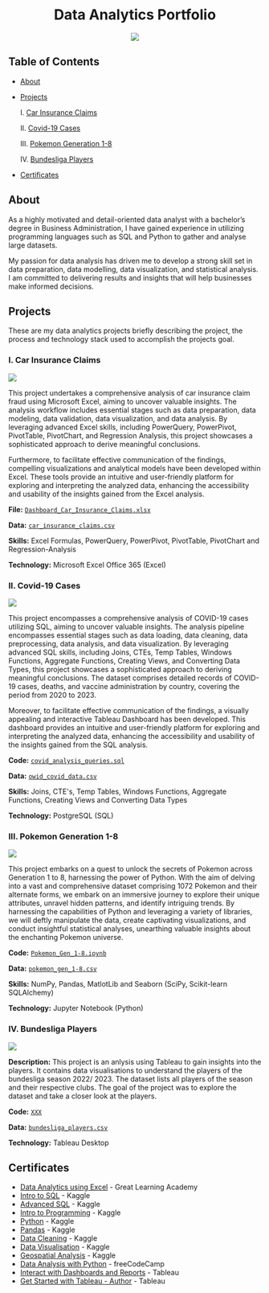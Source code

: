 <h1 align="center">Data Analytics Portfolio</h1>

<p align="center">
<img src="https://i.postimg.cc/r85wBCbf/Screenshot-0.jpg"/>
<!----
<img src="https://i.postimg.cc/K8mbkyhz/Logo-Black.png"/>
---->
</p>

## Table of Contents

- [About](https://github.com/blackcrowX/Data_Analytics_Portfolio/blob/main/README.md#about)

- [Projects](https://github.com/blackcrowX/Data_Analytics_Portfolio/blob/main/README.md#Projects)

  I. [Car Insurance Claims](https://github.com/blackcrowX/Data_Analytics_Portfolio/blob/main/Project_I)
  
  II. [Covid-19 Cases](https://github.com/blackcrowX/Data_Analytics_Portfolio/blob/main/Project_II)
  
  III. [Pokemon Generation 1-8](https://github.com/blackcrowX/Data_Analytics_Portfolio/blob/main/Project_III/Pokemon_Gen_1-8.ipynb)
  
  IV. [Bundesliga Players](https://github.com/blackcrowX/Data_Analytics_Portfolio/blob/main/Project_IV)
  
- [Certificates](https://github.com/blackcrowX/Data_Analytics_Portfolio/blob/main/README.md#certificates)

## About

As a highly motivated and detail-oriented data analyst with a bachelor’s degree in Business Administration, I have gained experience in utilizing programming languages such as SQL and Python to gather and analyse large datasets. 

My passion for data analysis has driven me to develop a strong skill set in data preparation, data modelling, data visualization, and statistical analysis. I am committed to delivering results and insights that will help businesses make informed decisions.

## Projects
These are my data analytics projects briefly describing the project, the process and technology stack used to accomplish the projects goal.

### I. Car Insurance Claims

<img src="https://i.postimg.cc/Hsz9jzG9/Screenshot-1.jpg"/>

This project undertakes a comprehensive analysis of car insurance claim fraud using Microsoft Excel, aiming to uncover valuable insights. The analysis workflow includes essential stages such as data preparation, data modeling, data validation, data visualization, and data analysis. By leveraging advanced Excel skills, including PowerQuery, PowerPivot, PivotTable, PivotChart, and Regression Analysis, this project showcases a sophisticated approach to derive meaningful conclusions. 

Furthermore, to facilitate effective communication of the findings, compelling visualizations and analytical models have been developed within Excel. These tools provide an intuitive and user-friendly platform for exploring and interpreting the analyzed data, enhancing the accessibility and usability of the insights gained from the Excel analysis.

**File:** [`Dashboard_Car_Insurance_Claims.xlsx`](https://github.com/blackcrowX/Data_Analytics_Portfolio/blob/main/Project_I)

**Data:** [`car_insurance_claims.csv`](https://github.com/blackcrowX/Data_Analytics_Portfolio/blob/main/Project_I/car_insurance_claims.csv)

**Skills:** Excel Formulas, PowerQuery, PowerPivot, PivotTable, PivotChart and Regression-Analysis

**Technology:** Microsoft Excel Office 365 (Excel)


### II. Covid-19 Cases

<img src="https://i.postimg.cc/pL6z3Q6W/Screenshot-2.jpg"/>

This project encompasses a comprehensive analysis of COVID-19 cases utilizing SQL, aiming to uncover valuable insights. The analysis pipeline encompasses essential stages such as data loading, data cleaning, data preprocessing, data analysis, and data visualization. By leveraging advanced SQL skills, including Joins, CTEs, Temp Tables, Windows Functions, Aggregate Functions, Creating Views, and Converting Data Types, this project showcases a sophisticated approach to deriving meaningful conclusions. The dataset comprises detailed records of COVID-19 cases, deaths, and vaccine administration by country, covering the period from 2020 to 2023. 

Moreover, to facilitate effective communication of the findings, a visually appealing and interactive Tableau Dashboard has been developed. This dashboard provides an intuitive and user-friendly platform for exploring and interpreting the analyzed data, enhancing the accessibility and usability of the insights gained from the SQL analysis.

**Code:** [`covid_analysis_queries.sql`](https://github.com/blackcrowX/Data_Analytics_Portfolio/blob/main/Project_II/covid_analysis_queries.sql)

**Data:** [`owid_covid_data.csv`](https://github.com/owid/covid-19-data/blob/master/public/data/owid-covid-data.csv)

**Skills:**  Joins, CTE's, Temp Tables, Windows Functions, Aggregate Functions, Creating Views and Converting Data Types

**Technology:** PostgreSQL (SQL)


### III. Pokemon Generation 1-8

<img src="https://i.postimg.cc/qJwzWvKg/Screenshot-2.jpg"/>
<!-----
<img src="https://i.postimg.cc/mZR2ZfQJ/Screenshot-2.jpg"/>
<img src="https://i.postimg.cc/qJwzWvKg/Screenshot-2.jpg"/>
<img src="https://i.postimg.cc/hnHqLB7q/Screenshot-3.jpg"/>
--------->

This project embarks on a quest to unlock the secrets of Pokemon across Generation 1 to 8, harnessing the power of Python. With the aim of delving into a vast and comprehensive dataset comprising 1072 Pokemon and their alternate forms, we embark on an immersive journey to explore their unique attributes, unravel hidden patterns, and identify intriguing trends. By harnessing the capabilities of Python and leveraging a variety of libraries, we will deftly manipulate the data, create captivating visualizations, and conduct insightful statistical analyses, unearthing valuable insights about the enchanting Pokemon universe.

**Code:** [`Pokemon_Gen_1-8.ipynb`](https://github.com/blackcrowX/Data_Analytics_Portfolio/blob/main/Project_III/Pokemon_Gen_1-8.ipynb)

**Data:** [`pokemon_gen_1-8.csv`](https://github.com/blackcrowX/Data_Analytics_Portfolio/blob/main/Project_III/pokemon_gen_1-8.csv)

**Skills:**  NumPy, Pandas, MatlotLib and Seaborn (SciPy, Scikit-learn SQLAlchemy)

**Technology:** Jupyter Notebook (Python)


### IV. Bundesliga Players

<img src="https://i.postimg.cc/pL6z3Q6W/Screenshot-2.jpg"/>

**Description:** This project is an anlysis using Tableau to gain insights into the players. It contains data visualisations to understand the players of the bundesliga season 2022/ 2023. The dataset lists all players of the season and their respective clubs.  The goal of the project was to explore the dataset and take a closer look at the players.

**Code:** [`XXX`](https://github.com/blackcrowX/Data_Analytics_Portfolio/blob/main/Project_IV/XXX)

**Data:** [`bundesliga_players.csv`](https://github.com/blackcrowX/Data_Analytics_Portfolio/blob/main/Project_IV/bundesliga_players.csv)

**Technology:** Tableau Desktop


## Certificates
- [Data Analytics using Excel](https://drive.google.com/file/d/1BN-oPF54H449OeDzqHEILfNDnIm_PEGt/view?usp=sharing) - Great Learning Academy
- [Intro to SQL](https://drive.google.com/file/d/10OjlVjPYCZNBJokupasryf9FYWiRzMp2/view?usp=sharing) - Kaggle
- [Advanced SQL](https://drive.google.com/file/d/1qgN8Kpyg9EZq9FrRviwgU6r8mX_vOXiP/view?usp=sharing) - Kaggle
- [Intro to Programming](https://drive.google.com/file/d/1lEvutGzPx-sImRc-4AsDfYhur9ECAw47/view?usp=sharing) - Kaggle
- [Python](https://drive.google.com/file/d/1bjLL5KQW5mhoCssiieLc6o3UiZlWSgvZ/view?usp=sharing) - Kaggle
- [Pandas](https://drive.google.com/file/d/1_f-nrECmFXzFkyCggpNgnvXRtvNp8cTs/view?usp=sharing) - Kaggle
- [Data Cleaning](https://drive.google.com/file/d/1Decrj1EYXereU86odjVACyGam25ogXRC/view?usp=sharing) - Kaggle
- [Data Visualisation](https://drive.google.com/file/d/1QRFsv8aJP2JclFOHUCaxcf0WphUjZ_9Y/view?usp=sharing) - Kaggle
- [Geospatial Analysis](https://drive.google.com/file/d/1-RYQMRWOChjw6w8O8VSU8uggTddS8S3r/view?usp=sharing) - Kaggle
- [Data Analysis with Python](https://drive.google.com/file/d/19ypqfgxTY2jiYo4Ex2E-TOMUkCM2D6b5/view?usp=sharing) - freeCodeCamp
- [Interact with Dashboards and Reports](https://www.credly.com/badges/49c55edf-b0ab-4068-aa22-4266dd0b6df6) - Tableau
- [Get Started with Tableau - Author](https://www.credly.com/badges/dc320779-9bf4-4d59-971a-553daa63d6f7) - Tableau
